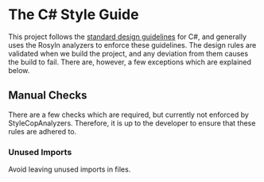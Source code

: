 # The C# Style Guide
This project follows the [standard design guidelines](https://docs.microsoft.com/en-us/dotnet/standard/design-guidelines/index)
for C#, and generally uses the Rosyln analyzers to enforce these guidelines.
The design rules are validated when we build the project, and any deviation from them
causes the build to fail. There are, however, a few exceptions which are explained below.

## Manual Checks
There are a few checks which are required, but currently not enforced by StyleCopAnalyzers. Therefore, it is up to the
developer to ensure that these rules are adhered to.

### Unused Imports
Avoid leaving unused imports in files.
